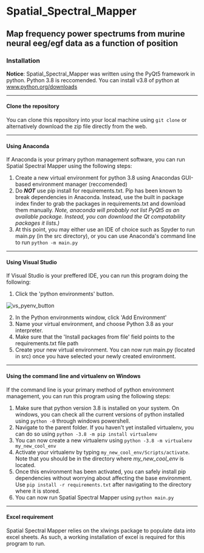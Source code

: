 # Spatial_Spectral_Mapper
## Map frequency power spectrums from murine neural eeg/egf data as a function of position

### Installation
**Notice**: 
Spatial_Spectral_Mapper was written using the PyQt5 framework in python. Python 3.8 is reccomended. You can install v3.8 of python at www.python.org/downloads

----

#### Clone the repository
You can clone this repository into your local machine using ```git clone``` or alternatively download the zip file directly from the web.

----

#### Using Anaconda
If Anaconda is your primary python management software, you can run Spatial Spectral Mapper using the following steps:
1. Create a new virtual environment for python 3.8 using Anacondas GUI-based environment manager (reccomended)
2. Do ***NOT*** use pip install for requirements.txt. Pip has been known to break dependencies in Anaconda. Instead, use the built in package index finder to grab the packages in requirements.txt and download them manually. *Note, anaconda will probably not list PyQt5 as an available package. Instead, you can download the Qt compatability packages it lists.)*
3. At this point, you may either use an IDE of choice such as Spyder to run main.py (in the src directory), or you can use Anaconda's command line to run ```python -m main.py```

----

#### Using Visual Studio
If Visual Studio is your preffered IDE, you can run this program doing the following:
1. Click the 'python environments' button.

![vs_pyenv_button](https://user-images.githubusercontent.com/55774184/136844933-9ece49d2-fecb-427f-87e3-5db9aa9a382b.jpg)

2. In the Python environments window, click 'Add Environment'
3. Name your virtual environment, and choose Python 3.8 as your interpreter.
4. Make sure that the 'Install packages from file' field points to the requirements.txt file path
5. Create your new virtual environment. You can now run main.py 
	(located in src) once you have selected your newly created environment. 

----

#### Using the command line and virtualenv on Windows
If the command line is your primary method of python environment management, you can run this program using the following steps:
1. Make sure that python version 3.8 is installed on your system. On windows, you can check all the current versions of python installed using ```python -0``` through windows powershell.
2. Navigate to the parent folder. If you haven't yet installed virtualenv, you can do so using ```python -3.8 -m pip install virtualenv```
3. You can now create a new virtualenv using ```python -3.8 -m virtualenv my_new_cool_env```
4. Activate your virtualenv by typing ```my_new_cool_env/Scripts/activate```. Note that you should be in the directory where *my_new_cool_env* is located.
5. Once this environment has been activated, you can safely install pip dependencies without worrying about affecting the base environment. Use ```pip install -r requirements.txt``` after navigating to the directory where it is stored.
6. You can now run Spatial Spectral Mapper using ```python main.py```

----

#### Excel requirement
Spatial Spectral Mapper relies on the xlwings package to populate data into excel sheets. As such, a working installation of excel is required for this program to run. 


